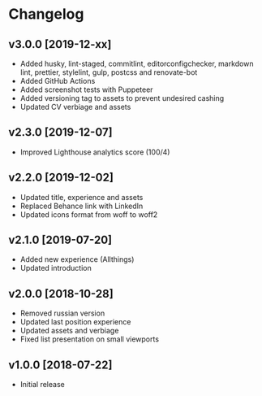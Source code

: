 # Changelog 

## v3.0.0 [2019-12-xx]

- Added husky, lint-staged, commitlint, editorconfigchecker, markdown lint, prettier, stylelint, gulp, postcss and renovate-bot
- Added GitHub Actions
- Added screenshot tests with Puppeteer
- Added versioning tag to assets to prevent undesired cashing
- Updated CV verbiage and assets

## v2.3.0 [2019-12-07]

- Improved Lighthouse analytics score (100/4)

## v2.2.0 [2019-12-02]

- Updated title, experience and assets
- Replaced Behance link with LinkedIn
- Updated icons format from woff to woff2

## v2.1.0 [2019-07-20]

- Added new experience (Allthings)
- Updated introduction

## v2.0.0 [2018-10-28]

- Removed russian version
- Updated last position experience
- Updated assets and verbiage
- Fixed list presentation on small viewports

## v1.0.0 [2018-07-22]

- Initial release
